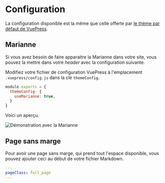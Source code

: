 # Configuration

La configuration disponible est la même que celle offerte par [le thème par défaut de VuePress](https://vuepress.vuejs.org/default-theme-config/).

## Marianne
Si vous avez besoin de faire apparaitre la Marianne dans votre site, vous pouvez la mettre dans votre *header* avec la configuration suivante.

Modifiez votre fichier de configuration VuePress à l'emplacement `.vuepress/config.js` dans la clé `themeConfig`.

```js
module.exports = {
  themeConfig: {
    useMarianne: true,
  }
}
```

Voici un aperçu.

![Démonstration avec la Marianne](/img/marianne.png)


## Page sans marge
Pour avoir une page sans marge, qui prend tout l'espace disponible, vous pouvez ajouter ceci au début de votre fichier Markdown.


```yaml
---
pageClass: full_page
---
```
